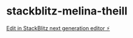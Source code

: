 # stackblitz-melina-theill

[Edit in StackBlitz next generation editor ⚡️](https://stackblitz.com/~/github.com/melitheill/stackblitz-melina-theill)
